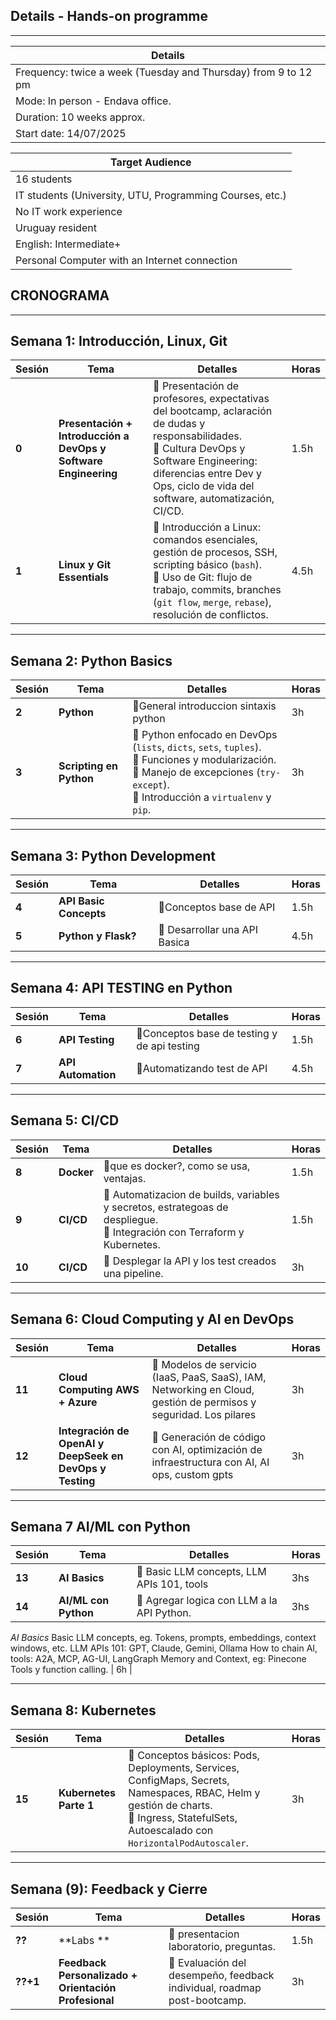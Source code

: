 ## **Details - Hands-on programme**
---

| Details |
|----------|
|Frequency: twice a week (Tuesday and Thursday) from 9 to 12 pm|
|Mode: In person - Endava office.|
|Duration: 10 weeks approx.|
|Start date: 14/07/2025|
 
|Target Audience |
|----------------|
|16 students|
|IT students (University, UTU, Programming Courses, etc.)|
|No IT work experience |
|Uruguay resident|
|English: Intermediate+|
|Personal Computer with an Internet connection|

## **CRONOGRAMA**
---

## **Semana 1: Introducción, Linux, Git** 
| Sesión | Tema | Detalles | Horas |
|--------|------|----------|-------|
| **0** | **Presentación + Introducción a DevOps y Software Engineering** | 📌 Presentación de profesores, expectativas del bootcamp, aclaración de dudas y responsabilidades.<br>📌 Cultura DevOps y Software Engineering: diferencias entre Dev y Ops, ciclo de vida del software, automatización, CI/CD. | 1.5h |
| **1** | **Linux y Git Essentials** | 📌 Introducción a Linux: comandos esenciales, gestión de procesos, SSH, scripting básico (`bash`).<br>📌 Uso de Git: flujo de trabajo, commits, branches (`git flow`, `merge`, `rebase`), resolución de conflictos. | 4.5h |

---

## **Semana 2: Python Basics**
| Sesión | Tema | Detalles | Horas |
|--------|------|----------|-------|
| **2** | **Python** | 📌General introduccion sintaxis python| 3h |
| **3** | **Scripting en Python** | 📌 Python enfocado en DevOps (`lists`, `dicts`, `sets`, `tuples`).<br>📌 Funciones y modularización.<br>📌 Manejo de excepciones (`try-except`).<br>📌 Introducción a `virtualenv` y `pip`. | 3h |

---
## **Semana 3: Python Development**
| Sesión | Tema | Detalles | Horas |
|--------|------|----------|-------|
| **4** | **API Basic Concepts** | 📌Conceptos base de API | 1.5h |
| **5** | **Python y Flask?** | 📌 Desarrollar una API Basica | 4.5h |

---

## **Semana 4: API TESTING en Python**
| Sesión | Tema | Detalles | Horas |
|--------|------|----------|-------|
| **6** | **API Testing** | 📌Conceptos base de testing y de api testing | 1.5h |
| **7** | **API Automation** | 📌Automatizando test de API | 4.5h |

---

## **Semana 5: CI/CD**
| Sesión | Tema | Detalles | Horas |
|--------|------|----------|-------|
| **8** | **Docker** | 📌que es docker?, como se usa, ventajas. | 1.5h |
| **9** | **CI/CD** | 📌 Automatizacion de builds, variables y secretos, estrategoas de despliegue.<br>📌 Integración con Terraform y Kubernetes. | 1.5h |
| **10** | **CI/CD** | 📌 Desplegar la API y los test creados una pipeline. | 3h |

---

## **Semana 6: Cloud Computing y AI en DevOps**
| Sesión | Tema | Detalles | Horas |
|--------|------|----------|-------|
| **11** | **Cloud Computing AWS + Azure** | 📌 Modelos de servicio (IaaS, PaaS, SaaS), IAM, Networking en Cloud, gestión de permisos y seguridad. Los pilares | 3h |
| **12** | **Integración de OpenAI y DeepSeek en DevOps y Testing** | 📌 Generación de código con AI, optimización de infraestructura con AI, AI ops, custom gpts | 3h |

---

## **Semana 7 AI/ML con Python**
| Sesión | Tema | Detalles | Horas |
|--------|------|----------|-------|
| **13** | **AI Basics** | 📌 Basic LLM concepts, LLM APIs 101, tools | 3hs|
| **14** | **AI/ML con Python** | 📌 Agregar logica con LLM a la API Python.| 3hs|

*AI Basics*
Basic LLM concepts, eg. Tokens, prompts, embeddings, context windows, etc.
LLM APIs 101: GPT, Claude, Gemini, Ollama
How to chain AI, tools: A2A, MCP, AG-UI, LangGraph 
Memory and Context, eg: Pinecone
Tools y function calling. | 6h |

---

## **Semana 8: Kubernetes** 
| Sesión | Tema | Detalles | Horas |
|--------|------|----------|-------|
| **15** | **Kubernetes Parte 1** | 📌 Conceptos básicos: Pods, Deployments, Services, ConfigMaps, Secrets, Namespaces, RBAC, Helm y gestión de charts.<br>📌 Ingress, StatefulSets, Autoescalado con `HorizontalPodAutoscaler`. | 3h |

---

## **Semana (9): Feedback y Cierre** 
| Sesión | Tema | Detalles | Horas |
|--------|------|----------|-------|
| **??** | **Labs ** | 📌 presentacion laboratorio, preguntas. | 1.5h |
| **??+1** | **Feedback Personalizado + Orientación Profesional** | 📌 Evaluación del desempeño, feedback individual, roadmap post-bootcamp. | 3h |


